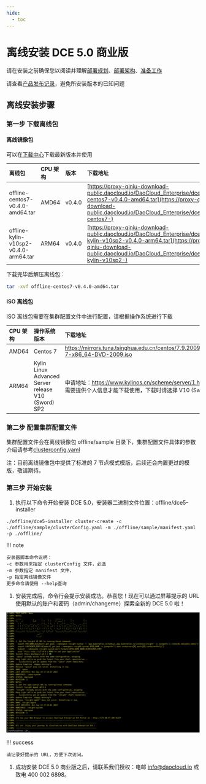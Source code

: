 ```yaml
---
hide:
  - toc
---
```


# 离线安装 DCE 5.0 商业版

请在安装之前确保您以阅读并理解[部署规划](deploy-plan.md)、[部署架构](deploy-arch.md)、[准备工作](prepare.md)

请查看[产品发布记录](../release-notes.md)，避免所安装版本的已知问题

## 离线安装步骤

### 第一步 下载离线包

#### 离线镜像包

可以在[下载中心](https://docs.daocloud.io/download/dce5/)下载最新版本并使用

| 离线包                                | CPU 架构 | 版本   | 下载地址                                                     |
| :------------------------------------ | :------- | :----- | :----------------------------------------------------------- |
| offline-centos7-v0.4.0-amd64.tar      | AMD64    | v0.4.0 | [https://proxy-qiniu-download-public.daocloud.io/DaoCloud_Enterprise/dce5/offline-centos7-v0.4.0-amd64.tar](https://proxy-qiniu-download-public.daocloud.io/DaoCloud_Enterprise/dce5/offline-centos7-) |
| offline-kylin-v10sp2-v0.4.0-arm64.tar | ARM64    | v0.4.0 | [https://proxy-qiniu-download-public.daocloud.io/DaoCloud_Enterprise/dce5/offline-kylin-v10sp2-v0.4.0-arm64.tar](https://proxy-qiniu-download-public.daocloud.io/DaoCloud_Enterprise/dce5/offline-kylin-v10sp2-) |

下载完毕后解压离线包：

```bash
tar -xvf offline-centos7-v0.4.0-amd64.tar
```

#### ISO 离线包

ISO 离线包需要在集群配置文件中进行配置，请根据操作系统进行下载

| CPU 架构 | 操作系统版本                                        | 下载地址                                                     |
| :------- | :-------------------------------------------------- | :----------------------------------------------------------- |
| AMD64    | Centos 7                                            | https://mirrors.tuna.tsinghua.edu.cn/centos/7.9.2009/isos/x86_64/CentOS-7-x86_64-DVD-2009.iso |
| ARM64    | Kylin Linux Advanced Server release V10 (Sword) SP2 | 申请地址：https://www.kylinos.cn/scheme/server/1.html 注意：麒麟操作系统需要提供个人信息才能下载使用，下载时请选择 V10 (Sword) SP2 |

### 第二步 配置集群配置文件

集群配置文件会在离线镜像包 offline/sample 目录下，集群配置文件具体的参数介绍请参考[clusterconfig.yaml](cluster-config.md)

注：目前离线镜像包中提供了标准的 7 节点模式模版，后续还会内置更过的模版，敬请期待。

### 第三步 开始安装

1. 执行以下命令开始安装 DCE 5.0，安装器二进制文件位置：offline/dce5-installer

```shell
./offline/dce5-installer cluster-create -c ./offline/sample/clusterConfig.yaml -m ./offline/sample/manifest.yaml  -p ./offline/
```

!!! note

```
安装器脚本命令说明：
-c 参数用来指定 clusterConfig 文件，必选
-m 参数指定 manifest 文件，
-p 指定离线镜像文件
更多命令请使用 --help查询
```

1. 安装完成后，命令行会提示安装成功。恭喜您！现在可以通过屏幕提示的 URL 使用默认的账户和密码（admin/changeme）探索全新的 DCE 5.0 啦！

![success](../images/success.png)

!!! success

```
请记录好提示的 URL，方便下次访问。
```

1. 成功安装 DCE 5.0 商业版之后，请联系我们授权：电邮 info@daocloud.io 或致电 400 002 6898。
